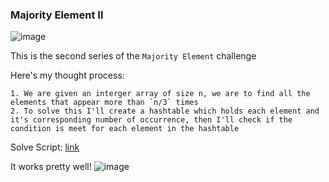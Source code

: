 <h3> Majority Element II </h3>

![image](https://github.com/h4ckyou/h4ckyou.github.io/assets/127159644/22c4a722-0d29-4a11-99d8-08db9533be7a)

This is the second series of the `Majority Element` challenge

Here's my thought process:

```
1. We are given an interger array of size n, we are to find all the elements that appear more than `n/3` times
2. To solve this I'll create a hashtable which holds each element and it's corresponding number of occurrence, then I'll check if the condition is meet for each element in the hashtable
```

Solve Script: [link](https://github.com/h4ckyou/h4ckyou.github.io/blob/main/posts/programming/Leetcode/Majority%20Element%20II/solve.py)

It works pretty well!
![image](https://github.com/h4ckyou/h4ckyou.github.io/assets/127159644/a8d7ab83-5180-4bcc-885e-bf75788f4739)
